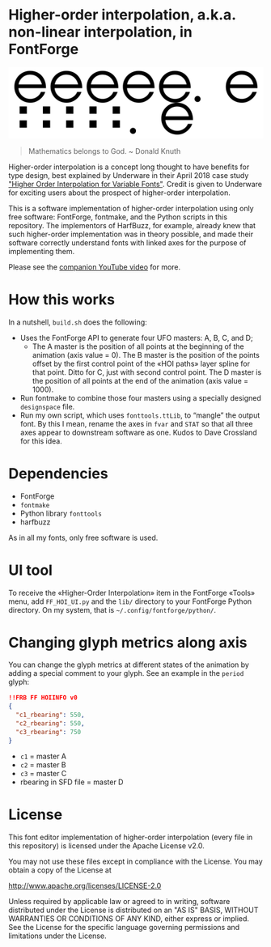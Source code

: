 # Higher-order interpolation, a.k.a. non-linear interpolation, in FontForge

![](https://raw.githubusercontent.com/ctrlcctrlv/FontForge-Higher-Order-Interpolation/main/dist/FontForgeHOI.gif)

> Mathematics belongs to God. ~ Donald Knuth

Higher-order interpolation is a concept long thought to have benefits for type design, best explained by Underware in their April 2018 case study ["Higher Order Interpolation for Variable Fonts"](https://underware.nl/case-studies/hoi/). Credit is given to Underware for exciting users about the prospect of higher-order interpolation.

This is a software implementation of higher-order interpolation using only free software: FontForge, fontmake, and the Python scripts in this repository. The implementors of HarfBuzz, for example, already knew that such higher-order implementation was in theory possible, and made their software correctly understand fonts with linked axes for the purpose of implementing them.

Please see the [companion YouTube video](https://www.youtube.com/watch?v=m5z4sDECCGA) for more.

# How this works

In a nutshell, `build.sh` does the following:

* Uses the FontForge API to generate four UFO masters: A, B, C, and D;
  * The A master is the position of all points at the beginning of the animation (axis value = 0). The B master is the position of the points offset by the first control point of the «HOI paths» layer spline for that point. Ditto for C, just with second control point. The D master is the position of all points at the end of the animation (axis value = 1000).
* Run fontmake to combine those four masters using a specially designed `designspace` file.
* Run my own script, which uses `fonttools.ttLib`, to “mangle” the output font. By this I mean, rename the axes in `fvar` and `STAT` so that all three axes appear to downstream software as one. Kudos to Dave Crossland for this idea.

# Dependencies

* FontForge
* `fontmake`
* Python library `fonttools`
* harfbuzz

As in all my fonts, only free software is used.

# UI tool

To receive the «Higher-Order Interpolation» item in the FontForge «Tools» menu, add `FF_HOI_UI.py` and the `lib/` directory to your FontForge Python directory. On my system, that is `~/.config/fontforge/python/`.

# Changing glyph metrics along axis

You can change the glyph metrics at different states of the animation by adding a special comment to your glyph. See an example in the `period` glyph:

```json
!!FRB FF HOIINFO v0
{
  "c1_rbearing": 550,
  "c2_rbearing": 550,
  "c3_rbearing": 750
}
```

* `c1` = master A
* `c2` = master B
* `c3` = master C
* rbearing in SFD file = master D

# License

This font editor implementation of higher-order interpolation (every file in this repository) is licensed under the Apache License v2.0.

You may not use these files except in compliance with the License.
You may obtain a copy of the License at

http://www.apache.org/licenses/LICENSE-2.0

Unless required by applicable law or agreed to in writing, software
distributed under the License is distributed on an "AS IS" BASIS,
WITHOUT WARRANTIES OR CONDITIONS OF ANY KIND, either express or implied.
See the License for the specific language governing permissions and
limitations under the License.

